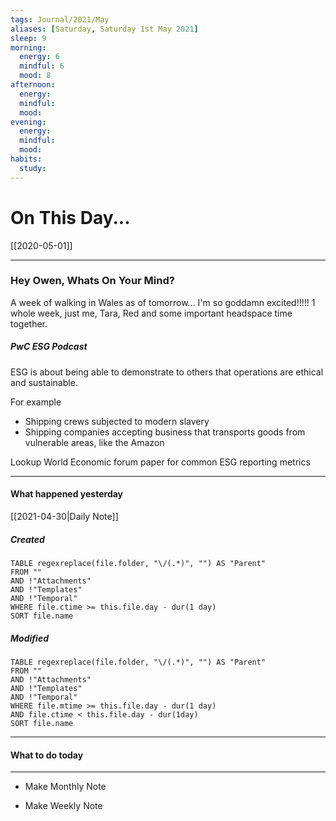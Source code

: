 ```yaml
---
tags: Journal/2021/May
aliases: [Saturday, Saturday 1st May 2021]
sleep: 9
morning:
  energy: 6
  mindful: 6
  mood: 8
afternoon:
  energy:
  mindful:
  mood:
evening:
  energy:
  mindful:
  mood:
habits:
  study:
---
```


# On This Day...

[[2020-05-01]]

---

### Hey Owen, Whats On Your Mind? 

A week of walking in Wales as of tomorrow... I'm so goddamn excited!!!!! 1 whole week, just me, Tara, Red and some important headspace time together.

##### PwC ESG Podcast
ESG is about being able to demonstrate to others that operations are ethical and sustainable. 

For example
- Shipping crews subjected to modern slavery
- Shipping companies accepting business that transports goods from vulnerable areas, like the Amazon

Lookup World Economic forum paper for common ESG reporting metrics 

---
#### What happened yesterday

[[2021-04-30|Daily Note]]

##### Created

```dataview
TABLE regexreplace(file.folder, "\/(.*)", "") AS "Parent"
FROM ""
AND !"Attachments"
AND !"Templates"
AND !"Temporal"
WHERE file.ctime >= this.file.day - dur(1 day)
SORT file.name
```

##### Modified

```dataview
TABLE regexreplace(file.folder, "\/(.*)", "") AS "Parent"
FROM ""
AND !"Attachments"
AND !"Templates"
AND !"Temporal"
WHERE file.mtime >= this.file.day - dur(1 day)
AND file.ctime < this.file.day - dur(1day)
SORT file.name
```

---

#### What to do today


---



- Make Monthly Note


- Make Weekly Note

